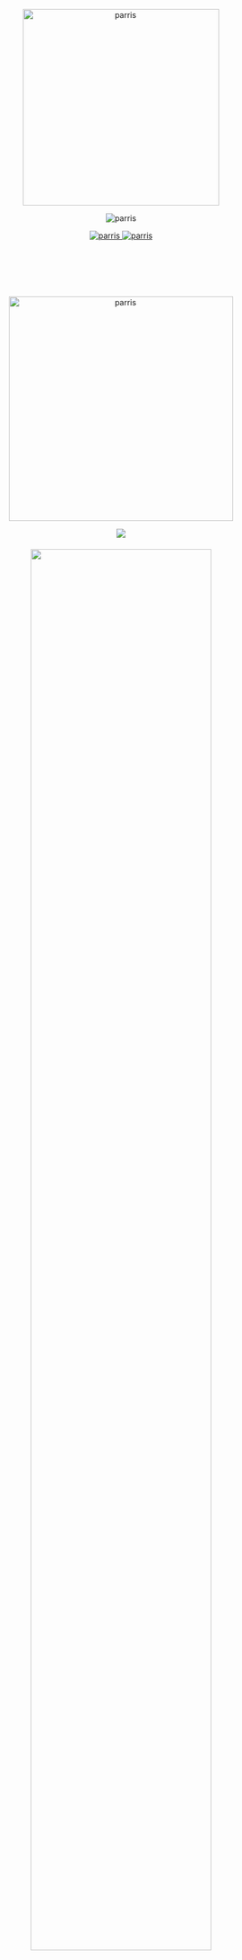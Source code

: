  <p align="center">
  <img src="https://i.imgur.com/dIhlatA.png" alt="parris" width="350">
</p>

  <p align="center">
  <img src="https://readme-typing-svg.herokuapp.com?font=segoe+UI&color=FFFFFF&size=30&width=500&height=50&center=true&lines=Hello+there!+%F0%9F%91%8B;Welcome+to+my+GitHub+page;I'm+Faris0520%F0%9F%95%B5%EF%B8%8F%E2%80%8D%E2%99%80%EF%B8%8F" alt="parris">
</p>


 <p align="center" style="margin-bottom:100px">
  <a href="http://github.com/faris0520" target="_blank">
  <img src="http://komarev.com/ghpvc/?username=Faris0520&label=Pengunjung" alt="parris"> 
  </a>
  <a href="https://wakatime.com/@2480fa13-8879-4855-99ec-1923fd9e96e6" target="_blank">
  <img src="https://wakatime.com/badge/user/2480fa13-8879-4855-99ec-1923fd9e96e6.svg" alt="parris">
  </a>
</p>

 <p align="center"  style="margin-top:100px">
  <a href="https://discord.com/users/695817459206324265" target="_blank">
  <img src="https://discord.c99.nl/widget/theme-4/695817459206324265.png" alt="parris" width="400">
  </a>
</p>

  <!-- <h6># dark mode recommended #</h6> -->
   <p align="center" style="margin-bottom: 20px">
   <img src="https://lastfm-recently-played.vercel.app/api?user=Faris0520&count=3">
<!--  ![](https://spotify-github-profile.vercel.app/api/view?uid=7hkshek1gjho1dqys0x17jti7&cover_image=true&theme=natemoo-re)-->

<!-- ![](https://holopin.me/faris0520) -->
</p>
 <p align="center" style="margin-bottom: 20px">
   <img src="https://holopin.me/faris0520" width="80%">
 </p>

<details>
 <summary>GitHub Stats</summary>
    
 
  ![](https://github-readme-streak-stats.herokuapp.com/?user=Faris0520&theme=github-dark&hide_border=true)
 
  ![](https://github-readme-stats.vercel.app/api?username=faris0520&show_icons=true&theme=github_dark&count_private=true&hide_border=true)
  
  ![](https://github-readme-stats.vercel.app/api/top-langs/?username=Faris0520&theme=github_dark&layout=compact&hide_border=true)
 

  
 <!--
 ![](https://github-readme-stats.vercel.app/api/wakatime/?username=Faris0520&theme=github_dark&layout=compact)
  -->
  </details>
 
